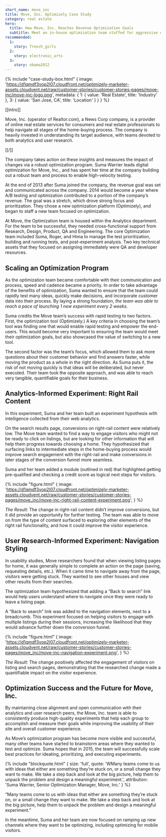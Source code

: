 ```yaml
---
short_name: move_inc
title: Move, Inc. Optimizely Case Study
category: real estate
hero:
  title: How Move, Inc. Reaches Revenue Optimization Goals
  subtitle: Meet an in-house optimization team staffed for aggressive optimization
recommended:
  1:
    story: french_girls
  2:
    story: electronic_arts
  3:
    story: obama2012
---
```

{% include "case-study-box.html"
  {
    image: 'https://d1qmdf3vop2l07.cloudfront.net/optimizely-marketer-assets.cloudvent.net/raw/customer-stories/customer-stories-pages/move-inc/move-inc-logo.png',
    metadata: {
      1: {
        value: 'Real Estate',
        title: 'Industry'
      },
      3: {
        value: 'San Jose, CA',
        title: 'Location'
      }
    }
  }
%}

[[intro]]

Move, Inc. (operator of Realtor.com), a News Corp company, is a provider of online real estate services for consumers and real estate professionals to help navigate all stages of the home-buying process. The company is heavily invested in understanding its target audience, with teams devoted to both analytics and user research.

[[/]]

The company takes action on these insights and measures the impact of changes via a robust optimization program. Suma Warrier leads digital optimization for Move, Inc., and has spent her time at the company building out a robust team and process to enable high-velocity testing.

At the end of 2013 after Suma joined the company, the revenue goal was set and communicated across the company. 2014 would become a year where A/B testing and optimization contributed to a portion of the company’s revenue. The goal was a stretch, which drove strong focus and prioritization. They chose a new optimization platform (Optimizely), and began to staff a new team focused on optimization.

At Move, the Optimization team is housed within the Analytics department. For the team to be successful, they needed cross-functional support from Research, Design, Product, QA and Engineering.  The core Optimization team included Suma, Roger, and Hima to manage the test prioritization, building and running tests, and post-experiment analysis. Two key technical assets that they focused on assigning immediately were QA and developer resources.

## Scaling an Optimization Program

As the optimization team became comfortable with their communication and process, speed and cadence became a priority. In order to take advantage of the benefits of optimization, Suma wanted to ensure that the team could rapidly test many ideas, quickly make decisions, and incorporate customer data into their process. By laying a strong foundation, *the team was able to reach a pace of launching 1 new experiment every 2 weeks.*

Suma credits the Move team’s success with rapid testing to two factors. First, the optimization tool (Optimizely.) A key criteria in choosing the team’s tool was finding one that would enable rapid testing and empower the end-users. This would become very important to ensuring the team would meet their optimization goals, but also showcased the value of switching to a new tool.

The second factor was the team’s focus, which allowed them to ask more questions about their customer behavior and find answers faster, while moving the product as a whole in the right direction. As Suma puts it, the risk of not moving quickly is that ideas will be deliberated, but never executed. Their team took the opposite approach, and was able to reach very tangible, quantifiable goals for their business.

## Analytics-Informed Experiment: Right Rail Content

In this experiment, Suma and her team built an experiment hypothesis with intelligence collected from their web analytics.

On the search results page, conversions on right-rail content were relatively low. The Move team wanted to find a way to engage visitors who might not be ready to click on listings, but are looking for other information that will help them progress towards choosing a home. They hypothesized that surfacing links to intermediate steps in the home-buying process would improve search engagement with the right-rail and make conversions in later stages of the conversion funnel more seamless.

Suma and her team added a module (outlined in red) that highlighted getting pre-qualified and checking a credit score as logical next steps for visitors.

{% include "figure.html"
  {
    image: 'https://d1qmdf3vop2l07.cloudfront.net/optimizely-marketer-assets.cloudvent.net/raw/customer-stories/customer-stories-pages/move_inc/move-inc-right-rail-content-experiment.png',
  }
%}

*The Result:* The change in right-rail content didn’t improve conversions, but it did provide an opportunity for further testing. The team was able to move on from the type of content surfaced to exploring other elements of the right rail functionality, and how it could improve the visitor experience.

## User Research-Informed Experiment: Navigation Styling

In usability studies, Move researchers found that when viewing listing pages for home, it was generally simple to complete an action on the page (saving, requesting details, etc.). When it came time to navigate away from the page, visitors were getting stuck. They wanted to see other houses and view other results from their searches.

The optimization team hypothesized that adding a “Back to search” link would help users understand where to navigate once they were ready to leave a listing page.

A “Back to search” link was added to the navigation elements, next to a breadcrumb. This experiment focused on helping visitors to engage with multiple listings during their sessions, increasing the likelihood that they would advance further down the conversion funnel.

{% include "figure.html"
  {
    image: 'https://d1qmdf3vop2l07.cloudfront.net/optimizely-marketer-assets.cloudvent.net/raw/customer-stories/customer-stories-pages/move_inc/move-inc-navigation-experiment.png',
  }
%}

*The Result:* The change positively affected the engagement of visitors on listing and search pages, demonstrating that the researched change made a quantifiable impact on the visitor experience.

## Optimization Success and the Future for Move, Inc.

By maintaining close alignment and open communication with their analytics and user research peers, the Move, Inc. team is able to consistently produce high-quality experiments that help each group to accomplish and measure their goals while improving the usability of their site and overall customer experience.

As Move’s optimization program has become more visible and successful, many other teams have started to brainstorm areas where they wanted to test and optimize. Suma hopes that in 2015, the team will successfully scale best practices for ideating, prioritizing, and executing experiments.


{% include "blockquote.html"
  {
    size: 'full',
    quote: 'WMany teams come to us with ideas that either are something they’re stuck on, or a small change they want to make. We take a step back and look at the big picture, help them to unpack the problem and design a meaningful experiment.',
    attribution: 'Suma Warrier, Senior Optimization Manager, Move, Inc.'
  }
%}

“Many teams come to us with ideas that either are something they’re stuck on, or a small change they want to make. We take a step back and look at the big picture, help them to unpack the problem and design a meaningful experiment.”

In the meantime, Suma and her team are now focused on ramping up new channels where they want to be optimizing, including optimizing for mobile visitors.

